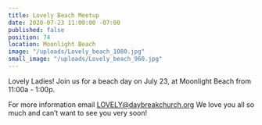 ```yaml
---
title: Lovely Beach Meetup
date: 2020-07-23 11:00:00 -07:00
published: false
position: 74
location: Moonlight Beach
image: "/uploads/Lovely_beach_1080.jpg"
small_image: "/uploads/Lovely_beach_960.jpg"
---
```


Lovely Ladies!
Join us for a beach day on July 23, at Moonlight Beach from 11:00a - 1:00p.

For more information email
LOVELY@daybreakchurch.org
We love you all so much and can’t want to see you very soon!
